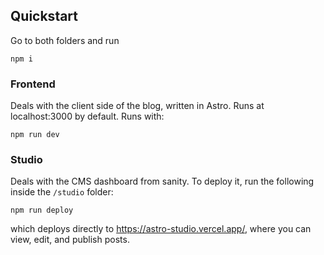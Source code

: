 ## Quickstart

Go to both folders and run

`npm i`

### Frontend

Deals with the client side of the blog, written in Astro. Runs at localhost:3000 by default. Runs with:

`npm run dev`

### Studio

Deals with the CMS dashboard from sanity. To deploy it, run the following inside the `/studio` folder:

`npm run deploy`

which deploys directly to https://astro-studio.vercel.app/, where you can view, edit, and publish posts.